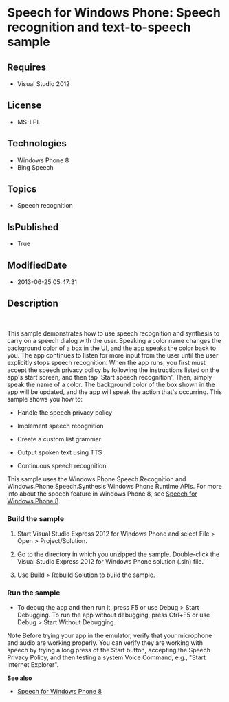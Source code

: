 # Speech for Windows Phone: Speech recognition and text-to-speech sample
## Requires
* Visual Studio 2012
## License
* MS-LPL
## Technologies
* Windows Phone 8
* Bing Speech
## Topics
* Speech recognition
## IsPublished
* True
## ModifiedDate
* 2013-06-25 05:47:31
## Description

<div id="mainBody">
<p>&nbsp;</p>
<div class="introduction">
<p>This sample demonstrates how to use speech recognition and synthesis to carry on a speech dialog with the user. Speaking a color name changes the background color of a box in the UI, and the app speaks the color back to you. The app continues to listen for
 more input from the user until the user explicitly stops speech recognition. When the app runs, you first must accept the speech privacy policy by following the instructions listed on the app's start screen, and then tap 'Start speech recognition'. Then, simply
 speak the name of a color. The background color of the box shown in the app will be updated, and the app will speak the action that's occurring. This sample shows you how to:</p>
<ul>
<li>
<p>Handle the speech privacy policy</p>
</li><li>
<p>Implement speech recognition</p>
</li><li>
<p>Create a custom list grammar</p>
</li><li>
<p>Output spoken text using TTS</p>
</li><li>
<p>Continuous speech recognition</p>
</li></ul>
<p>This sample uses the Windows.Phone.Speech.Recognition and Windows.Phone.Speech.Synthesis Windows Phone Runtime APIs. For more info about the speech feature in Windows&nbsp;Phone&nbsp;8, see
<a href="http://go.microsoft.com/fwlink/?LinkId=270158">Speech for Windows Phone 8</a>.</p>
<h3 class="procedureSubHeading">Build the sample</h3>
<div class="subSection">
<ol>
<li>
<p>Start Visual Studio Express 2012 for Windows&nbsp;Phone and select <span class="ui">
File</span> &gt; <span class="ui">Open</span> &gt; <span class="ui">Project/Solution</span>.</p>
</li><li>
<p>Go to the directory in which you unzipped the sample. Double-click the Visual Studio Express 2012 for Windows&nbsp;Phone solution (<span class="label">.sln</span>) file.</p>
</li><li>
<p>Use <span class="ui">Build</span> &gt; <span class="ui">Rebuild Solution</span> to build the sample.</p>
</li></ol>
</div>
<h3 class="procedureSubHeading">Run the sample</h3>
<div class="subSection">
<ul>
<li>
<p>To debug the app and then run it, press F5 or use <span class="ui">Debug</span> &gt;
<span class="ui">Start Debugging</span>. To run the app without debugging, press Ctrl&#43;F5 or use
<span class="ui">Debug</span> &gt; <span class="ui">Start Without Debugging</span>.</p>
</li></ul>
</div>
<p><span class="label">Note</span> Before trying your app in the emulator, verify that your microphone and audio are working properly. You can verify they are working with speech by trying a long press of the
<span class="ui">Start</span> button, accepting the Speech Privacy Policy, and then testing a system Voice Command, e.g.,
<span class="ui">&quot;Start Internet Explorer&quot;</span>.</p>
<p><strong>See also</strong></p>
<ul>
<li>
<p><a href="http://go.microsoft.com/fwlink/?LinkId=270158">Speech for Windows Phone 8</a></p>
</li></ul>
</div>
</div>
